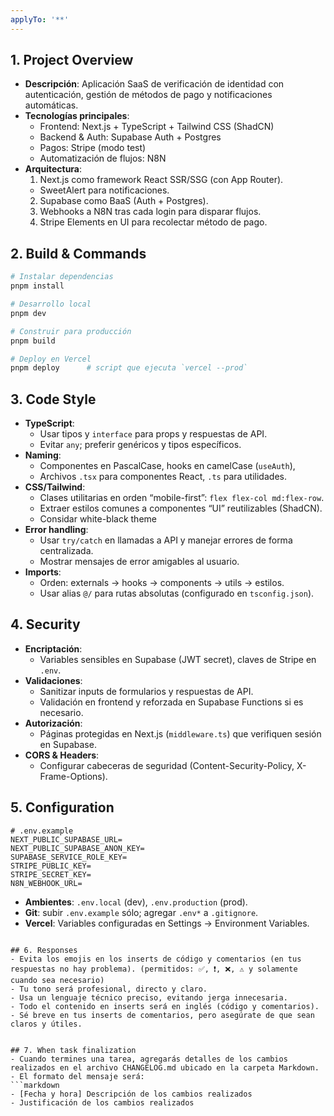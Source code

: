 ```yaml
---
applyTo: '**'
---
```


## 1. Project Overview
- **Descripción**: Aplicación SaaS de verificación de identidad con autenticación, gestión de métodos de pago y notificaciones automáticas.
- **Tecnologías principales**:
  - Frontend: Next.js + TypeScript + Tailwind CSS (ShadCN)
  - Backend & Auth: Supabase Auth + Postgres
  - Pagos: Stripe (modo test)
  - Automatización de flujos: N8N
- **Arquitectura**:  
  1. Next.js como framework React SSR/SSG (con App Router).
    - SweetAlert para notificaciones.
  2. Supabase como BaaS (Auth + Postgres).  
  3. Webhooks a N8N tras cada login para disparar flujos.  
  4. Stripe Elements en UI para recolectar método de pago.

## 2. Build & Commands
```bash
# Instalar dependencias
pnpm install

# Desarrollo local
pnpm dev

# Construir para producción
pnpm build

# Deploy en Vercel
pnpm deploy      # script que ejecuta `vercel --prod`
```

## 3. Code Style
- **TypeScript**:  
  - Usar tipos y `interface` para props y respuestas de API.  
  - Evitar `any`; preferir genéricos y tipos específicos.  
- **Naming**:  
  - Componentes en PascalCase, hooks en camelCase (`useAuth`),  
  - Archivos `.tsx` para componentes React, `.ts` para utilidades.
- **CSS/Tailwind**:  
  - Clases utilitarias en orden “mobile-first”: `flex flex-col md:flex-row`.  
  - Extraer estilos comunes a componentes “UI” reutilizables (ShadCN).
  - Considar white-black theme
- **Error handling**:
  - Usar `try/catch` en llamadas a API y manejar errores de forma centralizada.  
  - Mostrar mensajes de error amigables al usuario.
- **Imports**:  
  - Orden: externals → hooks → components → utils → estilos.  
  - Usar alias `@/` para rutas absolutas (configurado en `tsconfig.json`).  


## 4. Security
- **Encriptación**:  
  - Variables sensibles en Supabase (JWT secret), claves de Stripe en `.env`.
- **Validaciones**:  
  - Sanitizar inputs de formularios y respuestas de API.  
  - Validación en frontend y reforzada en Supabase Functions si es necesario.  
- **Autorización**:  
  - Páginas protegidas en Next.js (`middleware.ts`) que verifiquen sesión en Supabase.  
- **CORS & Headers**:  
  - Configurar cabeceras de seguridad (Content-Security-Policy, X-Frame-Options).  

## 5. Configuration
```env
# .env.example
NEXT_PUBLIC_SUPABASE_URL=
NEXT_PUBLIC_SUPABASE_ANON_KEY=
SUPABASE_SERVICE_ROLE_KEY=
STRIPE_PUBLIC_KEY=
STRIPE_SECRET_KEY=
N8N_WEBHOOK_URL=
```
- **Ambientes**: `.env.local` (dev), `.env.production` (prod).
- **Git**: subir `.env.example` sólo; agregar `.env*` a `.gitignore`.
- **Vercel**: Variables configuradas en Settings → Environment Variables.

```

## 6. Responses
- Evita los emojis en los inserts de código y comentarios (en tus respuestas no hay problema). (permitidos: ✅, ❗️, ❌, ⚠️ y solamente cuando sea necesario)
- Tu tono será profesional, directo y claro.
- Usa un lenguaje técnico preciso, evitando jerga innecesaria.
- Todo el contenido en inserts será en inglés (código y comentarios).
- Sé breve en tus inserts de comentarios, pero asegúrate de que sean claros y útiles.


## 7. When task finalization
- Cuando termines una tarea, agregarás detalles de los cambios realizados en el archivo CHANGELOG.md ubicado en la carpeta Markdown.
- El formato del mensaje será:
```markdown
- [Fecha y hora] Descripción de los cambios realizados
- Justificación de los cambios realizados
```